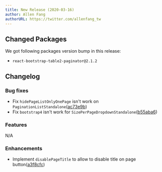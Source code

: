 ```yaml
---
title: New Release (2020-03-16)
author: Allen Fang
authorURL: https://twitter.com/allenfang_tw
---
```


## Changed Packages

We got following packages version bump in this release:

* `react-bootstrap-table2-paginator@2.1.2`


## Changelog

### Bug fixes
* Fix `hidePageListOnlyOnePage` isn't work on `PaginationListStandalone`([ac73e9b](https://github.com/react-bootstrap-table/react-bootstrap-table2/commit/ac73e9bdc280677dfa773f19f0d3b30477d0acab))
* Fix `bootstrap4` isn't work for `SizePerPageDropdownStandalone`([b55aba6](https://github.com/react-bootstrap-table/react-bootstrap-table2/commit/b55aba68484e5aa6bdcb32de2c5c9afa4ba3dd54))

### Features
N/A

### Enhancements
* Implement `disablePageTitle` to allow to disable title on page button([a3f8cfc](https://github.com/react-bootstrap-table/react-bootstrap-table2/commit/a3f8cfc01827bbcac858a3c2e5061717b0c864c8))